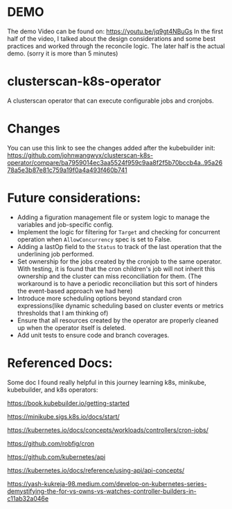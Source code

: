 # DEMO
The demo Video can be found on: https://youtu.be/jq9gt4NBuGs
In the first half of the video, I talked about the design considerations and some best practices and worked through the reconcile logic. The later half is the actual demo. (sorry it is more than 5 minutes)

# clusterscan-k8s-operator
A clusterscan operator that can execute configurable jobs and cronjobs.

# Changes
You can use this link to see the changes added after the kubebuilder init:
https://github.com/johnwangwyx/clusterscan-k8s-operator/compare/ba7959014ec3aa5524f959c9aa8f2f5b70bccb4a..95a2678a5e3b87e81c759a19f0a4a493f460b741

# Future considerations:
* Adding a figuration management file or system logic to manage the variables and job-specific config.
* Implement the logic for filtering for `Target` and checking for concurrent operation when `AllowConcurrency` spec is set to False.
* Adding a lastOp field to the `Status` to track of the last operation that the underlining job performed.
* Set ownership for the jobs created by the cronjob to the same operator. With testing, it is found that the cron children's job will not inherit this ownership and the cluster can miss reconciliation for them. (The workaround is to have a periodic reconciliation but this sort of hinders the event-based approach we had here)
* Introduce more scheduling options beyond standard cron expressions(like dynamic scheduling based on cluster events or metrics thresholds that I am thinking of)
* Ensure that all resources created by the operator are properly cleaned up when the operator itself is deleted.
* Add unit tests to ensure code and branch coverages.

# Referenced Docs:
Some doc I found really helpful in this journey learning k8s, minikube, kubebuilder, and k8s operators:

https://book.kubebuilder.io/getting-started

https://minikube.sigs.k8s.io/docs/start/

https://kubernetes.io/docs/concepts/workloads/controllers/cron-jobs/

https://github.com/robfig/cron

https://github.com/kubernetes/api

https://kubernetes.io/docs/reference/using-api/api-concepts/

https://yash-kukreja-98.medium.com/develop-on-kubernetes-series-demystifying-the-for-vs-owns-vs-watches-controller-builders-in-c11ab32a046e

